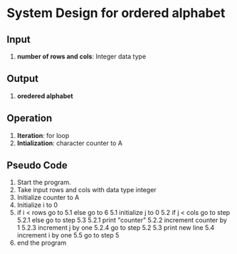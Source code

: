 # System Design for ordered alphabet

## Input
1. **number of rows and cols**: Integer data type

## Output
1. **oredered alphabet**

## Operation
1. **Iteration**: for loop
2. **Intialization**: character counter to A

## Pseudo Code
1. Start the program.
2. Take input rows and cols with data type integer
3. Initialize counter to A
4. Initialize i to 0
5. if i < rows go to 5.1 else go to 6
    5.1 initialize j to 0
    5.2 if j < cols go to step 5.2.1 else go to step 5.3
        5.2.1 print "counter"
        5.2.2 increment counter by 1
        5.2.3 increment j by one 
        5.2.4 go to step 5.2
    5.3 print new line
    5.4 increment i by one
    5.5 go to step 5
6. end the program
